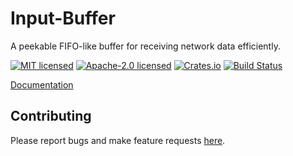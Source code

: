 # Input-Buffer

A peekable FIFO-like buffer for receiving network data efficiently.

[![MIT licensed](https://img.shields.io/badge/License-MIT-blue.svg)](./LICENSE-MIT)
[![Apache-2.0 licensed](https://img.shields.io/badge/License-Apache%202.0-blue.svg)](./LICENSE-APACHE)
[![Crates.io](https://img.shields.io/crates/v/input_buffer.svg?maxAge=2592000)](https://crates.io/crates/input_buffer)
[![Build Status](https://travis-ci.org/snapview/input_buffer.svg?branch=master)](https://travis-ci.org/snapview/input_buffer)

[Documentation](https://docs.rs/input_buffer)

Contributing
------------

Please report bugs and make feature requests [here](https://github.com/snapview/input_buffer/issues).
